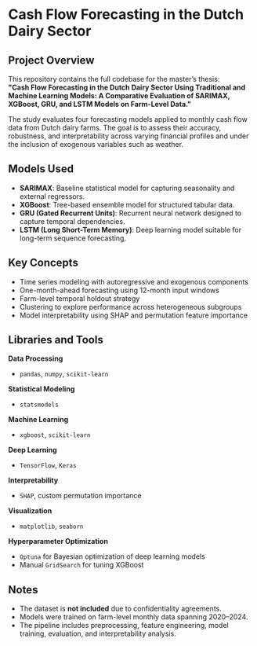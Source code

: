 # Cash Flow Forecasting in the Dutch Dairy Sector

## Project Overview
This repository contains the full codebase for the master’s thesis:  
**"Cash Flow Forecasting in the Dutch Dairy Sector Using Traditional and Machine Learning Models: A Comparative Evaluation of SARIMAX, XGBoost, GRU, and LSTM Models on Farm-Level Data."**  

The study evaluates four forecasting models applied to monthly cash flow data from Dutch dairy farms. The goal is to assess their accuracy, robustness, and interpretability across varying financial profiles and under the inclusion of exogenous variables such as weather.

## Models Used
- **SARIMAX**: Baseline statistical model for capturing seasonality and external regressors.  
- **XGBoost**: Tree-based ensemble model for structured tabular data.  
- **GRU (Gated Recurrent Units)**: Recurrent neural network designed to capture temporal dependencies.  
- **LSTM (Long Short-Term Memory)**: Deep learning model suitable for long-term sequence forecasting.

## Key Concepts
- Time series modeling with autoregressive and exogenous components  
- One-month-ahead forecasting using 12-month input windows  
- Farm-level temporal holdout strategy  
- Clustering to explore performance across heterogeneous subgroups  
- Model interpretability using SHAP and permutation feature importance

## Libraries and Tools

**Data Processing**  
- `pandas`, `numpy`, `scikit-learn`

**Statistical Modeling**  
- `statsmodels`

**Machine Learning**  
- `xgboost`, `scikit-learn`

**Deep Learning**  
- `TensorFlow`, `Keras`

**Interpretability**  
- `SHAP`, custom permutation importance

**Visualization**  
- `matplotlib`, `seaborn`

**Hyperparameter Optimization**  
- `Optuna` for Bayesian optimization of deep learning models  
- Manual `GridSearch` for tuning XGBoost
  
## Notes
- The dataset is **not included** due to confidentiality agreements.
- Models were trained on farm-level monthly data spanning 2020–2024.
- The pipeline includes preprocessing, feature engineering, model training, evaluation, and interpretability analysis.


